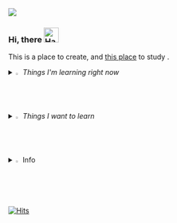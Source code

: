 <img src="https://capsule-render.vercel.app/api?type=waving&color=gradient&height=200&section=header&text=kdj&fontSize=70&fontAlignY=40" />

### Hi, there <img src="https://raw.githubusercontent.com/Tarikul-Islam-Anik/Animated-Fluent-Emojis/master/Emojis/Hand%20gestures/Hand%20with%20Fingers%20Splayed%20Light%20Skin%20Tone.png" alt="Hand with Fingers Splayed Light Skin Tone" width="30" height="30" />
This is a place to create, and
[this place](https://kdjcomputer.tistory.com/) to study
.
<i>
<details>
<summary>
  <img src="https://raw.githubusercontent.com/Tarikul-Islam-Anik/Animated-Fluent-Emojis/master/Emojis/Hand%20gestures/Writing%20Hand%20Light%20Skin%20Tone.png" alt="Eyes" width="2%" /> Things I'm learning right now
</summary>
   <br>
  
![react](https://img.shields.io/badge/React-20232A?style=for-the-badge&logo=react&logoColor=61DAFB)  ![js](https://img.shields.io/badge/JavaScript-F7DF1E?style=for-the-badge&logo=JavaScript&logoColor=white) ![ts](https://img.shields.io/badge/TypeScript-007ACC?style=for-the-badge&logo=typescript&logoColor=white) ![html](https://img.shields.io/badge/HTML5-E34F26?style=for-the-badge&logo=html5&logoColor=white) ![css](https://img.shields.io/badge/CSS-239120?&style=for-the-badge&logo=css3&logoColor=white) ![nextjs](https://img.shields.io/badge/next.js-000000?style=for-the-badge&logo=nextdotjs&logoColor=white)  <br>

 ![java](https://img.shields.io/badge/Java-ED8B00?style=for-the-badge&logo=openjdk&logoColor=white) ![c](https://img.shields.io/badge/C-00599C?style=for-the-badge&logo=c&logoColor=white) ![python](https://img.shields.io/badge/Python-14354C?style=for-the-badge&logo=python&logoColor=white) ![spring](https://img.shields.io/badge/Spring-6DB33F?style=for-the-badge&logo=spring&logoColor=white) ![Amazon s3](https://img.shields.io/badge/Amazon-s3-569A31?style=for-the-badge&logo=Amazon-s3&logoColor=569A31)

</details>

<details>
<summary>
  <img src="https://raw.githubusercontent.com/Tarikul-Islam-Anik/Animated-Fluent-Emojis/master/Emojis/Travel%20and%20places/Fire.png" alt="Fire" width="2%" /> Things I want to learn
</summary>
   <br>

![linux](https://img.shields.io/badge/Linux-FCC624?style=for-the-badge&logo=linux&logoColor=black) ![MySQL](https://img.shields.io/badge/mysql-%2300f.svg?style=for-the-badge&logo=mysql&logoColor=white)
</details>
</i>
<details>
<summary>
  <img src="https://raw.githubusercontent.com/Tarikul-Islam-Anik/Animated-Fluent-Emojis/master/Emojis/Hand%20gestures/Love-You%20Gesture%20Light%20Skin%20Tone.png" alt="Eyes" width="2%" /> Info
</summary>
   <br>
  
[![GitHub Streak](https://streak-stats.demolab.com?user=childevnote&theme=highcontrast&hide_border=true&border_radius=15&card_width=600)](https://git.io/streak-stats)
  
</details>

[![Hits](https://hits.seeyoufarm.com/api/count/incr/badge.svg?url=https%3A%2F%2Fgithub.com%2Fchildevnote&count_bg=%23AFDD8C&title_bg=%23808080&icon=github.svg&icon_color=%23FFFFFF&title=hits&edge_flat=false)](https://hits.seeyoufarm.com)
  

